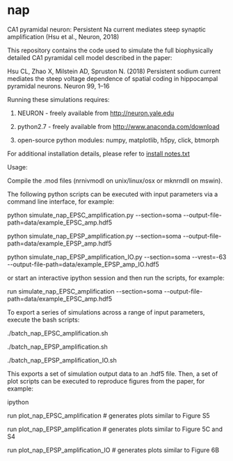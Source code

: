 # nap
CA1 pyramidal neuron: Persistent Na current mediates steep synaptic amplification (Hsu et al., Neuron, 2018)

This repository contains the code used to simulate the full biophysically detailed CA1 pyramidal cell model described in the paper:
 
Hsu CL, Zhao X, Milstein AD, Spruston N. (2018) Persistent sodium current mediates the steep voltage dependence of spatial coding in 
hippocampal pyramidal neurons. Neuron 99, 1–16
 
Running these simulations requires:

1) NEURON - freely available from http://neuron.yale.edu

2) python2.7 - freely available from http://www.anaconda.com/download

3) open-source python modules: numpy, matplotlib, h5py, click, btmorph
 
For additional installation details, please refer to [install notes.txt](https://github.com/neurosutras/nap/blob/master/install%20notes.txt)
 
Usage:
 
Compile the .mod files (nrnivmodl on unix/linux/osx or mknrndll on mswin).

The following python scripts can be executed with input parameters via a command line interface, for example:

python simulate_nap_EPSC_amplification.py --section=soma --output-file-path=data/example_EPSC_amp.hdf5

python simulate_nap_EPSP_amplification.py --section=soma --output-file-path=data/example_EPSP_amp.hdf5

python simulate_nap_EPSP_amplification_IO.py --section=soma --vrest=-63 --output-file-path=data/example_EPSP_amp_IO.hdf5


or start an interactive ipython session and then run the scripts, for example:

run simulate_nap_EPSC_amplification --section=soma --output-file-path=data/example_EPSC_amp.hdf5


To export a series of simulations across a range of input parameters, execute the bash scripts:

./batch_nap_EPSC_amplification.sh

./batch_nap_EPSP_amplification.sh

./batch_nap_EPSP_amplification_IO.sh


This exports a set of simulation output data to an .hdf5 file. Then, a set of plot scripts can be executed to reproduce figures
from the paper, for example:

ipython

run plot_nap_EPSC_amplification  # generates plots similar to Figure S5

run plot_nap_EPSP_amplification  # generates plots similar to Figure 5C and S4 

run plot_nap_EPSP_amplification_IO  # generates plots similar to Figure 6B
